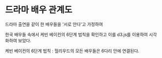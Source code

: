 # 드라마 배우 관계도

드라마 출연을 같이 한 배우들을 '서로 안다'고 가정하여 

한국 배우들 속에서 케빈 베이컨의 6단계 법칙을 확인하고 이를 d3.js를 이용하여 시각화하여 보았다. 

케빈 베이컨의 6단계 법칙 : 헐리우드의 모든 배우들은 6다리 안에 연결된다. 
